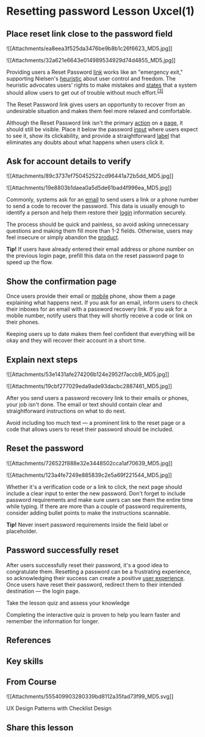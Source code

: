 # Resetting password Lesson  Uxcel(1)
## Place reset link close to the password field

![[Attachments/ea8eea3f525da3476be9b8b1c26f6623_MD5.jpg]]

![[Attachments/32a621e6643e014989534929d74d4855_MD5.jpg]]

Providing users a Reset Password [link](https://app.uxcel.com/glossary/links) works like an "emergency exit," supporting Nielsen's [heuristic](https://app.uxcel.com/glossary/heuristics) about user control and freedom. The heuristic advocates users' rights to make mistakes and [states](https://app.uxcel.com/glossary/states) that a system should allow users to get out of trouble without much effort.<sup><a href="moz-extension://1fff0f8b-616f-485f-8cf3-32584a1a9298/#anchor-3" rel="noopener noreferrer" applinkanchor="">[3]</a></sup>

The Reset Password link gives users an opportunity to recover from an undesirable situation and makes them feel more relaxed and comfortable. 

Although the Reset Password link isn't the primary [action](https://app.uxcel.com/glossary/actions) on a [page](https://app.uxcel.com/glossary/pages), it should still be visible. Place it below the password [input](https://app.uxcel.com/glossary/inputs) where users expect to see it, show its clickability, and provide a straightforward [label](https://app.uxcel.com/glossary/labels) that eliminates any doubts about what happens when users click it.

## Ask for account details to verify

![[Attachments/89c3737ef750452522cd96441a72b5dd_MD5.jpg]]

![[Attachments/19e8803b1daea0a5d5de61bad4f996ea_MD5.jpg]]

Commonly, systems ask for an [email](https://app.uxcel.com/glossary/email) to send users a link or a phone number to send a code to recover the password. This data is usually enough to identify a person and help them restore their [login](https://app.uxcel.com/glossary/login) information securely.

The process should be quick and painless, so avoid asking unnecessary questions and making them fill more than 1-2 fields. Otherwise, users may feel insecure or simply abandon the [product](https://app.uxcel.com/glossary/product).

**Tip!** If users have already entered their email address or phone number on the previous login page, prefill this data on the reset password page to speed up the flow.

## Show the confirmation page

Once users provide their email or [mobile](https://app.uxcel.com/glossary/mobile) phone, show them a page explaining what happens next. If you ask for an email, inform users to check their inboxes for an email with a password recovery link. If you ask for a mobile number, notify users that they will shortly receive a code or link on their phones.

Keeping users up to date makes them feel confident that everything will be okay and they will recover their account in a short time.

## Explain next steps

![[Attachments/53e1431afe274206b124e2952f7accb9_MD5.jpg]]

![[Attachments/19cbf277029eda9ade93dacbc2887461_MD5.jpg]]

After you send users a password recovery link to their emails or phones, your job isn't done. The email or text should contain clear and straightforward instructions on what to do next.

Avoid including too much text — a prominent link to the reset page or a code that allows users to reset their password should be included.

## Reset the password

![[Attachments/726522f888e32e3448502cca1af70639_MD5.jpg]]

![[Attachments/123a4fe7249e885839c2e5a69f221544_MD5.jpg]]

Whether it's a verification code or a link to click, the next page should include a clear input to enter the new password. Don't forget to include password requirements and make sure users can see them the entire time while typing. If there are more than a couple of password requirements, consider adding bullet points to make the instructions scannable.

**Tip!** Never insert password requirements inside the field label or placeholder. 

## Password successfully reset

After users successfully reset their password, it's a good idea to congratulate them. Resetting a password can be a frustrating experience, so acknowledging their success can create a positive [user experience](https://app.uxcel.com/glossary/user-experience). Once users have reset their password, redirect them to their intended destination — the login page.

Take the lesson quiz and assess your knowledge

Completing the interactive quiz is proven to help you learn faster and remember the information for longer.

## References

## Key skills

## From Course

![[Attachments/555409903280339bd8112a35fad73f99_MD5.svg]]

UX Design Patterns with Checklist Design

## Share this lesson
